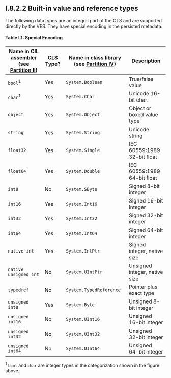 ## I.8.2.2 Built-in value and reference types

The following data types are an integral part of the CTS and are supported directly by the VES. They have special encoding in the persisted metadata:

#### Table I.1: Special Encoding

 | Name in CIL assembler (see [Partition II](#todo-missing-hyperlink)) | CLS Type? | Name in class library (see [Partition IV](#todo-missing-hyperlink)) | Description
 | ---- | ---- | ---- | ----
 | `bool`<sup>1</sup> | Yes | `System.Boolean` | True/false value
 | `char`<sup>1</sup> | Yes | `System.Char` | Unicode 16-bit char.
 | `object` | Yes | `System.Object` | Object or boxed value type
 | `string` | Yes | `System.String` | Unicode string
 | `float32` | Yes | `System.Single` | IEC 60559:1989 32-bit float
 | `float64` | Yes | `System.Double` | IEC 60559:1989 64-bit float
 | `int8` | No | `System.SByte` | Signed 8-bit integer
 | `int16` | Yes | `System.Int16` | Signed 16-bit integer
 | `int32` | Yes | `System.Int32` | Signed 32-bit integer
 | `int64` | Yes | `System.Int64` | Signed 64-bit integer
 | `native int` | Yes | `System.IntPtr` | Signed integer, native size
 | `native unsigned int` | No | `System.UIntPtr` | Unsigned integer, native size
 | `typedref` | No | `System.TypedReference` | Pointer plus exact type
 | `unsigned int8` | Yes | `System.Byte` | Unsigned 8-bit integer
 | `unsigned int16` | No | `System.UInt16` | Unsigned 16-bit integer
 | `unsigned int32` | No | `System.UInt32` | Unsigned 32-bit integer
 | `unsigned int64` | No | `System.UInt64` | Unsigned 64-bit integer

 <sup>1</sup> `bool` and `char` are integer types in the categorization shown in the figure above.
